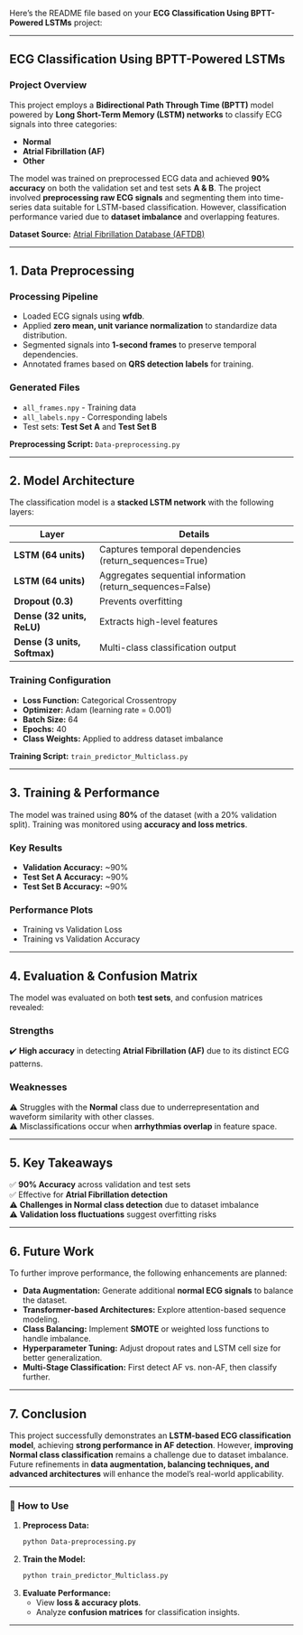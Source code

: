 Here’s the README file based on your **ECG Classification Using BPTT-Powered LSTMs** project:

---

## **ECG Classification Using BPTT-Powered LSTMs**

### **Project Overview**
This project employs a **Bidirectional Path Through Time (BPTT)** model powered by **Long Short-Term Memory (LSTM) networks** to classify ECG signals into three categories:
- **Normal**
- **Atrial Fibrillation (AF)**
- **Other**

The model was trained on preprocessed ECG data and achieved **90% accuracy** on both the validation set and test sets **A & B**. The project involved **preprocessing raw ECG signals** and segmenting them into time-series data suitable for LSTM-based classification. However, classification performance varied due to **dataset imbalance** and overlapping features.

**Dataset Source:** [Atrial Fibrillation Database (AFTDB)](https://physionet.org/content/aftdb/1.0.0/)

---

## **1. Data Preprocessing**
### **Processing Pipeline**
- Loaded ECG signals using **wfdb**.
- Applied **zero mean, unit variance normalization** to standardize data distribution.
- Segmented signals into **1-second frames** to preserve temporal dependencies.
- Annotated frames based on **QRS detection labels** for training.

### **Generated Files**
- `all_frames.npy` - Training data  
- `all_labels.npy` - Corresponding labels  
- Test sets: **Test Set A** and **Test Set B**  

**Preprocessing Script:** `Data-preprocessing.py`

---

## **2. Model Architecture**
The classification model is a **stacked LSTM network** with the following layers:

| **Layer**  | **Details** |
|------------|------------|
| **LSTM (64 units)**  | Captures temporal dependencies (return_sequences=True) |
| **LSTM (64 units)**  | Aggregates sequential information (return_sequences=False) |
| **Dropout (0.3)**  | Prevents overfitting |
| **Dense (32 units, ReLU)** | Extracts high-level features |
| **Dense (3 units, Softmax)** | Multi-class classification output |

### **Training Configuration**
- **Loss Function:** Categorical Crossentropy  
- **Optimizer:** Adam (learning rate = 0.001)  
- **Batch Size:** 64  
- **Epochs:** 40  
- **Class Weights:** Applied to address dataset imbalance  

**Training Script:** `train_predictor_Multiclass.py`

---

## **3. Training & Performance**
The model was trained using **80%** of the dataset (with a 20% validation split). Training was monitored using **accuracy and loss metrics**.

### **Key Results**
- **Validation Accuracy:** ~90%
- **Test Set A Accuracy:** ~90%
- **Test Set B Accuracy:** ~90%

### **Performance Plots**
- Training vs Validation Loss  
- Training vs Validation Accuracy  

---

## **4. Evaluation & Confusion Matrix**
The model was evaluated on both **test sets**, and confusion matrices revealed:

### **Strengths**
✔️ **High accuracy** in detecting **Atrial Fibrillation (AF)** due to its distinct ECG patterns.

### **Weaknesses**
⚠️ Struggles with the **Normal** class due to underrepresentation and waveform similarity with other classes.  
⚠️ Misclassifications occur when **arrhythmias overlap** in feature space.

---

## **5. Key Takeaways**
✅ **90% Accuracy** across validation and test sets  
✅ Effective for **Atrial Fibrillation detection**  
⚠️ **Challenges in Normal class detection** due to dataset imbalance  
⚠️ **Validation loss fluctuations** suggest overfitting risks  

---

## **6. Future Work**
To further improve performance, the following enhancements are planned:
- **Data Augmentation:** Generate additional **normal ECG signals** to balance the dataset.
- **Transformer-based Architectures:** Explore attention-based sequence modeling.
- **Class Balancing:** Implement **SMOTE** or weighted loss functions to handle imbalance.
- **Hyperparameter Tuning:** Adjust dropout rates and LSTM cell size for better generalization.
- **Multi-Stage Classification:** First detect AF vs. non-AF, then classify further.

---

## **7. Conclusion**
This project successfully demonstrates an **LSTM-based ECG classification model**, achieving **strong performance in AF detection**. However, **improving Normal class classification** remains a challenge due to dataset imbalance. Future refinements in **data augmentation, balancing techniques, and advanced architectures** will enhance the model’s real-world applicability.

---

### 🚀 **How to Use**
1. **Preprocess Data:**
   ```sh
   python Data-preprocessing.py
   ```
2. **Train the Model:**
   ```sh
   python train_predictor_Multiclass.py
   ```
3. **Evaluate Performance:**
   - View **loss & accuracy plots**.
   - Analyze **confusion matrices** for classification insights.

---
